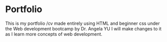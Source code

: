 # Portfolio
This is my portfolio /cv made entirely using HTML and beginner css under the Web development bootcamp by Dr. Angela YU
I will make changes to it as I learn more concepts of web development.
